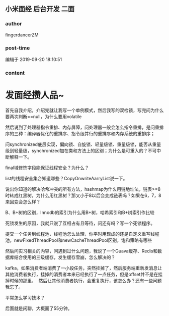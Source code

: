 ## 小米面经 后台开发 二面
### author 
fingerdancerZM
### post-time 

编辑于  2019-09-20 18:10:51
### content 
<div class="post-topic-des nc-post-content">
 <h1>
  发面经攒人品~
  <span>
  </span>
 </h1>
 <p>
  首先自我介绍，介绍完就让我写一个单例模式，然后我写的双检锁，写完问为什么要两次判断==null，为什么要用volatile
 </p>
 <p>
  然后说到了处理器指令重排、内存屏障，问处理器一般会怎么指令重排，是问重排序的三种：编译器优化的重排序、指令级并行的重排序和内存系统的重排序；
 </p>
 <p>
  问synchronized底层实现，偏向锁、自旋锁、轻量级锁、重量级锁，能否从重量级到轻量级，synchronized加在类和方法上的区别；为什么是可重入的？不可中断解释一下。
 </p>
 <p>
  final域修饰字段能保证线程安全？为什么？
 </p>
 <p>
  list的线程安全集合知道哪些？CopyOnwriteAarryList说一下。
 </p>
 <p>
  说出你知道的解决哈希冲突的所有方法，hashmap为什么用链地址法，链表&gt;=8时转成红黑树，为什么用红黑树？那又小于8以后会变成链表吗？如果在6，7，8来回变会怎么样？
 </p>
 <p>
  B、B+树的区别，Innodb的索引为什么用B+树，哈希索引和B+树索引作比较
 </p>
 <p>
  死锁发生的原因，我就只说了互相占有且等待，问还有吗？写一个死锁程序。
 </p>
 <p>
  提交一个任务到线程池，线程池怎么处理，你平时用现成的还是自定义重写线程池，newFixedThreadPool和newCacheThreadPool区别，饱和策略有哪些
 </p>
 <p>
  然后问实习相关的内容，问遇到过什么问题，我说了一个Guava缓存、Redis和数据库结合使用的三级缓存，发生缓存雪崩，怎么解决的？
 </p>
 <p>
  kafka，如果消费者端消费了一小段任务，突然挂掉了，然后服务端重新发消息让其他消费者执行，挂掉的消费者本来已经执行了一点任务，但是offset并不是在挂掉时候的那里，  然后让其他消费者执行，会重复执行，该怎么办？还有一些问题我忘了。
 </p>
 <p>
  平常怎么学习技术？
 </p>
 <p>
  后面就是闲聊，大概面了55分钟。
 </p>
 <span>
 </span>
</div>
